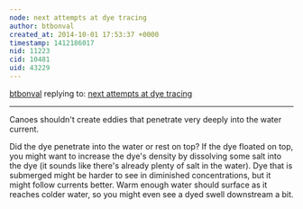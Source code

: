 ```yaml
---
node: next attempts at dye tracing
author: btbonval
created_at: 2014-10-01 17:53:37 +0000
timestamp: 1412186017
nid: 11223
cid: 10481
uid: 43229
---
```




[btbonval](../profile/btbonval) replying to: [next attempts at dye tracing](../notes/liz/10-01-2014/next-attempts-at-dye-tracing)

----
Canoes shouldn't create eddies that penetrate very deeply into the water current.

Did the dye penetrate into the water or rest on top? If the dye floated on top, you might want to increase the dye's density by dissolving some salt into the dye (it sounds like there's already plenty of salt in the water). Dye that is submerged might be harder to see in diminished concentrations, but it might follow currents better. Warm enough water should surface as it reaches colder water, so you might even see a dyed swell downstream a bit.